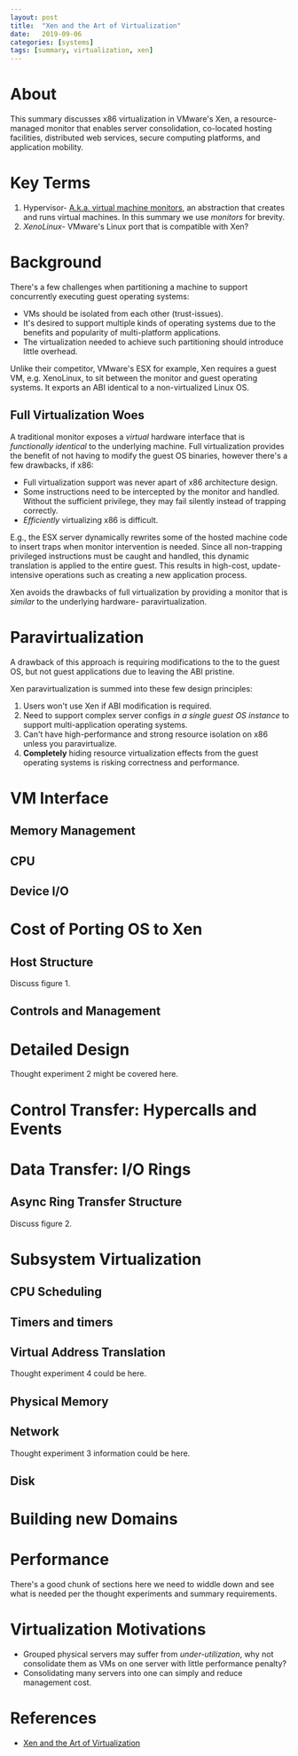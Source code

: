 ```yaml
---
layout: post
title:  "Xen and the Art of Virtualization"
date:   2019-09-06 
categories: [systems]
tags: [summary, virtualization, xen]
---
```

# About  
This summary discusses x86 virtualization in VMware's Xen, a resource-managed monitor that enables server consolidation, co-located hosting facilities, distributed web services, secure computing platforms, and application mobility.

# Key Terms
1. Hypervisor- [A.k.a. virtual machine monitors](https://en.wikipedia.org/wiki/Hypervisor), an abstraction that creates and runs virtual machines. In this summary we use _monitors_ for brevity.
2. _XenoLinux_- VMware's Linux port that is compatible with Xen?

# Background
There's a few challenges when partitioning a machine to support concurrently executing guest operating systems:

* VMs should be isolated from each other (trust-issues).
* It's desired to support multiple kinds of operating systems due to the benefits and popularity of multi-platform applications.
* The virtualization needed to achieve such partitioning should introduce little overhead.

Unlike their competitor, VMware's ESX for example, Xen requires a guest VM, e.g. XenoLinux, to sit between the monitor and guest operating systems. It exports an ABI identical to a non-virtualized Linux OS.

## Full Virtualization Woes
A traditional monitor exposes a _virtual_ hardware interface that is _functionally identical_ to the underlying machine. Full virtualization provides the benefit of not having to modify the guest OS binaries, however there's a few drawbacks, if x86:

* Full virtualization support was never apart of x86 architecture design.
* Some instructions need to be intercepted by the monitor and handled. Without the sufficient privilege, they may fail silently instead of trapping correctly.
* _Efficiently_ virtualizing x86 is difficult.

E.g., the ESX server dynamically rewrites some of the hosted machine code to insert traps when monitor intervention is needed. Since all non-trapping privileged instructions must be caught and handled, this dynamic translation is applied to the entire guest. This results in high-cost, update-intensive operations such as creating a new application process.

Xen avoids the drawbacks of full virtualization by providing a monitor that is _similar_ to the underlying hardware- paravirtualization. 

# Paravirtualization
A drawback of this approach is requiring modifications to the to the guest OS, but not guest applications due to leaving the ABI pristine. 

Xen paravirtualization is summed into these few design principles:
1. Users won't use Xen if ABI modification is required.
2. Need to support complex server configs _in a single guest OS instance_ to support multi-application operating systems.
3. Can't have high-performance and strong resource isolation on x86 unless you paravirtualize.
4. __Completely__ hiding resource virtualization effects from the guest operating systems is risking correctness and performance.

# VM Interface
## Memory Management
## CPU
## Device I/O

# Cost of Porting OS to Xen
## Host Structure
Discuss figure 1.

## Controls and Management

# Detailed Design
Thought experiment 2 might be covered here.

# Control Transfer: Hypercalls and Events
# Data Transfer: I/O Rings
## Async Ring Transfer Structure
Discuss figure 2.

# Subsystem Virtualization
## CPU Scheduling
## Timers and timers
## Virtual Address Translation
Thought experiment 4 could be here.

## Physical Memory
## Network
Thought experiment 3 information could be here.

## Disk

# Building new Domains

# Performance
There's a good chunk of sections here we need to widdle down and see what is needed per the thought experiments and summary requirements.

# Virtualization Motivations
* Grouped physical servers may suffer from _under-utilization_, why not consolidate them as VMs on one server with little performance penalty?
* Consolidating many servers into one can simply and reduce management cost.

# References
* [Xen and the Art of Virtualization](https://www.cl.cam.ac.uk/research/srg/netos/papers/2003-xensosp.pdf)